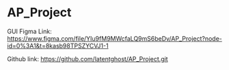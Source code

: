 # AP_Project



GUI Figma Link:
https://www.figma.com/file/YIu9fM9MWcfaLQ9mS6beDv/AP_Project?node-id=0%3A1&t=8kasb98TPSZYCVJ1-1

Github link:
https://github.com/latentghost/AP_Project.git